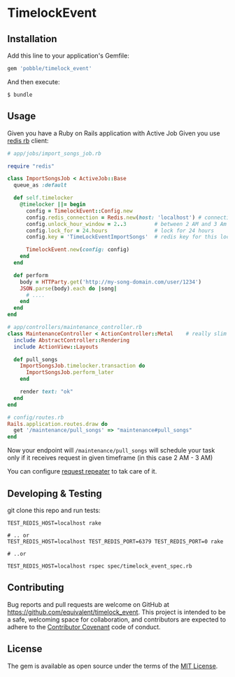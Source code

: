 # TimelockEvent

## Installation

Add this line to your application's Gemfile:

```ruby
gem 'pobble/timelock_event'
```

And then execute:

    $ bundle

## Usage

Given you have a Ruby on Rails application with Active Job
Given you use [redis rb](https://github.com/redis/redis-rb) client:

```ruby
# app/jobs/import_songs_job.rb

require "redis"

class ImportSongsJob < ActiveJob::Base
  queue_as :default

  def self.timelocker
    @timelocker ||= begin
      config = TimelockEvent::Config.new
      config.redis_connection = Redis.new(host: 'localhost') # connection to your application Redis
      config.unlock_hour_window = 2..3         # between 2 AM and 3 Am
      config.lock_for = 24.hours               # lock for 24 hours
      config.key = 'TimeLockEventImportSongs'  # redis key for this locker

      TimelockEvent.new(config: config)
    end
  end

  def perform
    body = HTTParty.get('http://my-song-domain.com/user/1234')
    JSON.parse(body).each do |song|
      # ....
    end
  end
end
```

```ruby
# app/controllers/maintenance_controller.rb
class MaintenanceController < ActionController::Metal    # really slim Rails enviroment for your controller
  include AbstractController::Rendering
  include ActionView::Layouts

  def pull_songs
    ImportSongsJob.timelocker.transaction do
      ImportSongsJob.perform_later
    end

    render text: "ok"
  end
end
```

```ruby
# config/routes.rb
Rails.application.routes.draw do
  get '/maintenance/pull_songs' => "maintenance#pull_songs"
end
```

Now your endpoint will `/maintenance/pull_songs` will schedule your task
only if it receives request in given timeframe (in this case 2 AM - 3 AM)

You can configure [request repeater](https://github.com/Pobble/request_repeater) to tak care of it.

## Developing & Testing

git clone this repo and run tests:

```
TEST_REDIS_HOST=localhost rake

# .. or
TEST_REDIS_HOST=localhost TEST_REDIS_PORT=6379 TEST_REDIS_PORT=0 rake

# ..or

TEST_REDIS_HOST=localhost rspec spec/timelock_event_spec.rb
```

## Contributing

Bug reports and pull requests are welcome on GitHub at https://github.com/equivalent/timelock_event. This project is intended to be a safe, welcoming space for collaboration, and contributors are expected to adhere to the [Contributor Covenant](http://contributor-covenant.org) code of conduct.


## License

The gem is available as open source under the terms of the [MIT License](http://opensource.org/licenses/MIT).

